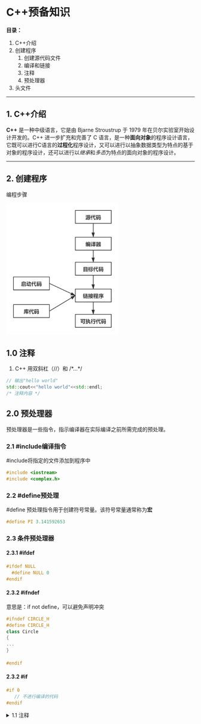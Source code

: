 # C++预备知识

**目录：**  
1. C++介绍
2. 创建程序
   1. 创建源代码文件
   2. 编译和链接
   3. 注释
   4. 预处理器
3. 头文件
-------------
## 1. C++介绍  
**C++** 是一种中级语言，它是由 Bjarne Stroustrup 于 1979 年在贝尔实验室开始设计开发的。C++ 进一步扩充和完善了 C 语言，是一种**面向对象**的程序设计语言，它既可以进行C语言的**过程化**程序设计，又可以进行以抽象数据类型为特点的基于对象的程序设计，还可以进行以*继承*和*多态*为特点的面向对象的程序设计。

-----------
## 2. 创建程序
编程步骤
<p align="left">  
  <img src="/Imgs/pro_step.png" width="300"  alt="step"/>   
</p>  


## 1.0 注释 
1. C++ 用双斜杠（//）和 /\*...\*/  
``` C++
// 输出"hello world"
std::cout<<"hello world"<<std::endl;  
/* 注释内容 */
```  


## 2.0 预处理器  
预处理器是一些指令，指示编译器在实际编译之前所需完成的预处理。
### 2.1 #include编译指令
\#include将指定的文件添加到程序中  
``` C++
#include <iostream>
#include <complex.h>
```  
### 2.2 #define预处理
\#define 预处理指令用于创建符号常量。该符号常量通常称为**宏**  
``` C++
#define PI 3.141592653
``` 

### 2.3 条件预处理器
#### 2.3.1 #ifdef
``` C++
#ifdef NULL
  #define NULL 0
#endif
```  
#### 2.3.2 #ifndef
意思是：if not define，可以避免声明冲突
``` C++
#ifndef CIRCLE_H
#define CIRCLE_H
class Circle
{
...
}

#endif
```  
#### 2.3.2 #if
``` C++
#if 0
   // 不进行编译的代码
#endif
```
<details>
<summary>1.1 注释</summary>
<p>① C++以双斜杠（//）打头。</p>

</details>
